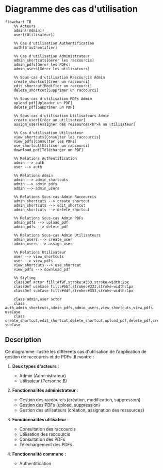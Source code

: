 # Diagramme des cas d'utilisation

```mermaid
flowchart TB
    %% Acteurs
    admin((Admin))
    user((Utilisateur))
    
    %% Cas d'utilisation Authentification
    auth[S'authentifier]
    
    %% Cas d'utilisation Administrateur
    admin_shortcuts[Gérer les raccourcis]
    admin_pdfs[Gérer les PDFs]
    admin_users[Gérer les utilisateurs]
    
    %% Sous-cas d'utilisation Raccourcis Admin
    create_shortcut[Créer un raccourci]
    edit_shortcut[Modifier un raccourci]
    delete_shortcut[Supprimer un raccourci]
    
    %% Sous-cas d'utilisation PDFs Admin
    upload_pdf[Uploader un PDF]
    delete_pdf[Supprimer un PDF]
    
    %% Sous-cas d'utilisation Utilisateurs Admin
    create_user[Créer un utilisateur]
    assign_user[Assigner des ressources<br>à un utilisateur]
    
    %% Cas d'utilisation Utilisateur
    view_shortcuts[Consulter les raccourcis]
    view_pdfs[Consulter les PDFs]
    use_shortcut[Utiliser un raccourci]
    download_pdf[Télécharger un PDF]
    
    %% Relations Authentification
    admin --> auth
    user --> auth
    
    %% Relations Admin
    admin --> admin_shortcuts
    admin --> admin_pdfs
    admin --> admin_users
    
    %% Relations Sous-cas Admin Raccourcis
    admin_shortcuts --> create_shortcut
    admin_shortcuts --> edit_shortcut
    admin_shortcuts --> delete_shortcut
    
    %% Relations Sous-cas Admin PDFs
    admin_pdfs --> upload_pdf
    admin_pdfs --> delete_pdf
    
    %% Relations Sous-cas Admin Utilisateurs
    admin_users --> create_user
    admin_users --> assign_user
    
    %% Relations Utilisateur
    user --> view_shortcuts
    user --> view_pdfs
    view_shortcuts --> use_shortcut
    view_pdfs --> download_pdf

    %% Styling
    classDef actor fill:#f9f,stroke:#333,stroke-width:2px
    classDef useCase fill:#bbf,stroke:#333,stroke-width:1px
    classDef subCase fill:#ddf,stroke:#333,stroke-width:1px
    
    class admin,user actor
    class auth,admin_shortcuts,admin_pdfs,admin_users,view_shortcuts,view_pdfs useCase
    class create_shortcut,edit_shortcut,delete_shortcut,upload_pdf,delete_pdf,create_user,assign_user,use_shortcut,download_pdf subCase
```

## Description

Ce diagramme illustre les différents cas d'utilisation de l'application de gestion de raccourcis et de PDFs. Il montre :

1. **Deux types d'acteurs** :
   - Admin (Administrateur)
   - Utilisateur (Personne B)

2. **Fonctionnalités administrateur** :
   - Gestion des raccourcis (création, modification, suppression)
   - Gestion des PDFs (upload, suppression)
   - Gestion des utilisateurs (création, assignation des ressources)

3. **Fonctionnalités utilisateur** :
   - Consultation des raccourcis
   - Utilisation des raccourcis
   - Consultation des PDFs
   - Téléchargement des PDFs

4. **Fonctionnalité commune** :
   - Authentification